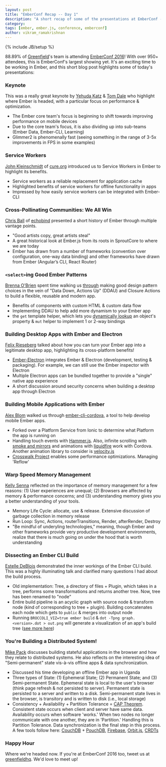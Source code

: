 ```yaml
---
layout: post
title: "EmberConf Recap -- Day 1"
description: "A short recap of some of the presentations at EmberConf -- Day 1"
category:
tags: [ember, ember.js, conference, emberconf]
author: vikram_ramakrishnan
---
```

{% include JB/setup %}

88.89% of [Greenfield](www.greenfieldhq.com)'s team is attending [EmberConf 2016](http://emberconf.com/schedule.html)!
With over 950+ attendees, this is EmberConf's largest showing yet. It's an
exciting time to be working in Ember, and this short blog post highlights 
some of today's presentations:

### Keynote
This was a really great keynote by [Yehuda Katz](https://twitter.com/wycats) & [Tom Dale](https://twitter.com/tomdale) who highlight where Ember is headed, with a particular focus on performance & optimization.

- The Ember core team's focus is beginning to shift towards improving performance on mobile devices
- Due to the core team's focus, it is also dividing up into sub-teams (Ember Data, Ember-CLI, Learning)
- Glimmer2 is phenomenally fast (seeing something in the range of 3-5x improvements in FPS in some examples)

### Service Workers
[John Kleinschmidt](https://twitter.com/jkleinsc) of [cure.org](https://cure.org/) introduced us to Service Workers in Ember to highlight its benefits.

- Service workers as a reliable replacement for application cache
- Highlighted benefits of service workers for offline functionality in apps
- Impressed by how easily service workers can be integrated with Ember-CLI

### Cross-Pollinating Communities: We All Win
[Chris Ball](https://twitter.com/cball_) of [echobind](https://echobind.com/) presented a short history of Ember through multiple vantage points.

- "Good artists copy, great artists steal"
- A great historical look at Ember.js from its roots in SproutCore to where we are today
- Ember has drawn from a number of frameworks (convention over configuration, one-way data binding) and other frameworks have drawn from Ember (Angular’s CLI, React Router)

### `<select>`ing Good Ember Patterns

[Brenna O'Brien](https://twitter.com/brnnbrn) spent time walking us [through](http://talks.brennaobrien.com/ember-select/selecting-good-ember-patterns.pdf) making good design pattern
choices in the vein of "Data Down, Actions Up" (DDAU) and Closure Actions to build
a flexible, reusable and modern app.

- Benefits of components with custom HTML & custom data flow
- Implementing DDAU to help add more dynamism to your Ember app
- the `get` template helper, which lets you [dynamically lookup](http://emberjs.com/api/classes/Ember.Templates.helpers.html#method_get) an object's property & `mut` helper to implement 1 or 2-way bindings

### Building Desktop Apps with Ember and Electron

[Felix Rieseberg](https://twitter.com/felixrieseberg) talked about how you can turn your Ember app into a legitimate
desktop app, highlighting its cross-platform benefits!

- [Ember-Electron](https://github.com/felixrieseberg/ember-electron) integrates Ember & Electron (development, testing & packaging). For example, we can still use the Ember inspector with Electron
- Multiple Electron apps can be bundled together to provide a "single" native app experience
- A short discussion around security concerns when building a desktop app through Electron

### Building Mobile Applications with Ember

[Alex Blom](https://twitter.com/AlexBlom) walked us through [ember-cli-cordova](https://github.com/poetic/ember-cli-cordova), a tool to help develop mobile Ember apps.

- Forked over a Platform Service from Ionic to determine what Platform the app is running on
- Handling touch events with [Hammer.js](http://hammerjs.github.io/). Also, infinite scrolling with [smoke and mirrors](https://github.com/runspired/smoke-and-mirrors) and animations with [liquidfire](https://github.com/ember-animation/liquid-fire) work with Cordova. Another animation library to consider is [velocity.js](https://github.com/julianshapiro/velocity)
- [Crosswalk Project](https://crosswalk-project.org/) enables some performance optimizations. Managing 'Reflow'

### Warp Speed Memory Management

[Kelly Senna](https://twitter.com/simplysenna) reflected on the importance of memory management
for a few reasons: (1) User experiences are unequal; (2) Browsers are affected
by memory & performance concerns; and (3) understanding memory gives you a
better understanding of your tools.

- Memory Life Cycle: allocate, use & release. Extensive discussion of garbage collection in memory release
- Run Loop: Sync, Actions, routerTransitions, Render, afterRender, Destroy
- "Be mindful of underyling technologies," meaning, though Ember and other frameworks provide very productive development environments, realize that there is much going on under the hood that is worth understanding

### Dissecting an Ember CLI Build

[Estelle DeBlois](https://twitter.com/edeblois) demonstrated the inner workings
of the Ember CLI build. This was a highly illuminating talk and clarified many
questions I had about the build process.

- Old implementation: Tree, a directory of files + Plugin, which takes in a tree, performs some transformations and returns another tree. Now, tree has been renamed to "node"
- Entire build pipeline is an acyclic graph with source node & transform node (kind of corresponding to tree + plugin). Building concatenates each node which gets to `public` & merges into output node
- Running `BROCCOLI_VIZ=true ember build` & `dot -Tpng graph.<version>.dot > out.png` will generate a visualization of an app's build tree ([see more here](https://github.com/ember-cli/ember-cli/blob/master/PERF_GUIDE.md#broccoli-viz))

### You're Building a Distributed System!

[Mike Pack](https://twitter.com/mikepack_) discusses building stateful applications in the browser
and how they relate to distributed systems. He also reflects on the interesting
idea of "Semi-permanent" state vis-à-vis offline apps & data synchronization.

- Discussed his time developing an offline Ember app in Uganda
- Three types of State: (1) Ephemeral State; (2) Permanent State; and (3) Semi-permanent State. Ephemeral state is local to the user's browser (think page refresh & not persisted to server). Permanent state is persisted to a server and written to a disk. Semi-permanent state lives in the browser, is transitory and is written to disk (i.e., local storage)
- Consistency + Availability + Partition Tolerance = [CAP Theorem](https://en.wikipedia.org/wiki/CAP_theorem). Consistent state occurs when client and server have same data. Availability occurs when software 'works.' When two nodes no longer communicate with one another, they are in 'Partition.' Handling this is Partition Tolerance. Data synchronization is the final step in this process. A few tools follow here: [CouchDB](http://couchdb.apache.org/) + [PouchDB](https://pouchdb.com/), [Firebase](https://www.firebase.com/), [Orbit.js](https://github.com/orbitjs), [CRDTs](https://en.wikipedia.org/wiki/Conflict-free_replicated_data_type)

### Happy Hour

Where we're headed now. If you're at EmberConf 2016 too, tweet us at [greenfieldhq](https://twitter.com/greenfieldhq). We'd love to meet up!
